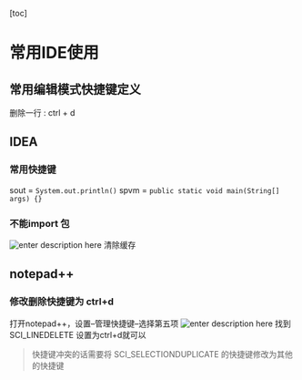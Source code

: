 [toc]

# 常用IDE使用

## 常用编辑模式快捷键定义
删除一行 : ctrl + d 



## IDEA
### 常用快捷键
sout = `System.out.println()`
spvm = `public static void main(String[] args) {}`

### 不能import 包

![enter description here](https://i.loli.net/2019/10/22/RZ4vmSBnfk7iGUJ.png)
清除缓存



## notepad++
### 修改删除快捷键为 ctrl+d 
打开notepad++，设置–管理快捷键–选择第五项
![enter description here](https://i.loli.net/2019/10/22/2kQtlGMC7hDeUO5.png)
找到 SCI_LINEDELETE 设置为ctrl+d就可以
> 快捷键冲突的话需要将 SCI_SELECTIONDUPLICATE 的快捷键修改为其他的快捷键